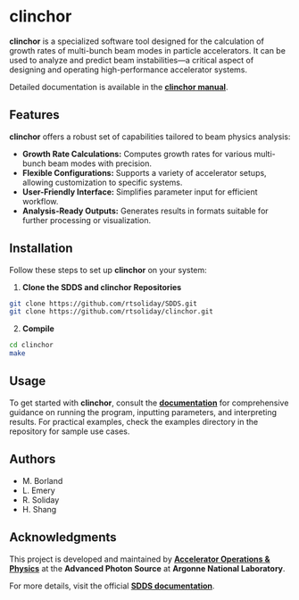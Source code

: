 # clinchor

**clinchor** is a specialized software tool designed for the calculation of growth rates of multi-bunch beam modes in particle accelerators. It can be used to analyze and predict beam instabilities—a critical aspect of designing and operating high-performance accelerator systems.

Detailed documentation is available in the **[clinchor manual](https://ops.aps.anl.gov/manuals/clinchor_latest/clinchor.pdf)**.

## Features
**clinchor** offers a robust set of capabilities tailored to beam physics analysis:
- **Growth Rate Calculations:** Computes growth rates for various multi-bunch beam modes with precision.
- **Flexible Configurations:** Supports a variety of accelerator setups, allowing customization to specific systems.
- **User-Friendly Interface:** Simplifies parameter input for efficient workflow.
- **Analysis-Ready Outputs:** Generates results in formats suitable for further processing or visualization.

## Installation
Follow these steps to set up **clinchor** on your system:
1. **Clone the SDDS and clinchor Repositories**
```sh
git clone https://github.com/rtsoliday/SDDS.git
git clone https://github.com/rtsoliday/clinchor.git
```
2. **Compile**
```sh
cd clinchor
make
```

## Usage
To get started with **clinchor**, consult the **[documentation](https://ops.aps.anl.gov/manuals/clinchor_latest/clinchor.pdf)** for comprehensive guidance on running the program, inputting parameters, and interpreting results. For practical examples, check the examples directory in the repository for sample use cases.

## Authors
- M. Borland
- L. Emery
- R. Soliday
- H. Shang

## Acknowledgments
This project is developed and maintained by **[Accelerator Operations & Physics](https://www.aps.anl.gov/Accelerator-Operations-Physics)** at the **Advanced Photon Source** at **Argonne National Laboratory**.

For more details, visit the official **[SDDS documentation](https://www.aps.anl.gov/Accelerator-Operations-Physics/Documentation)**.
